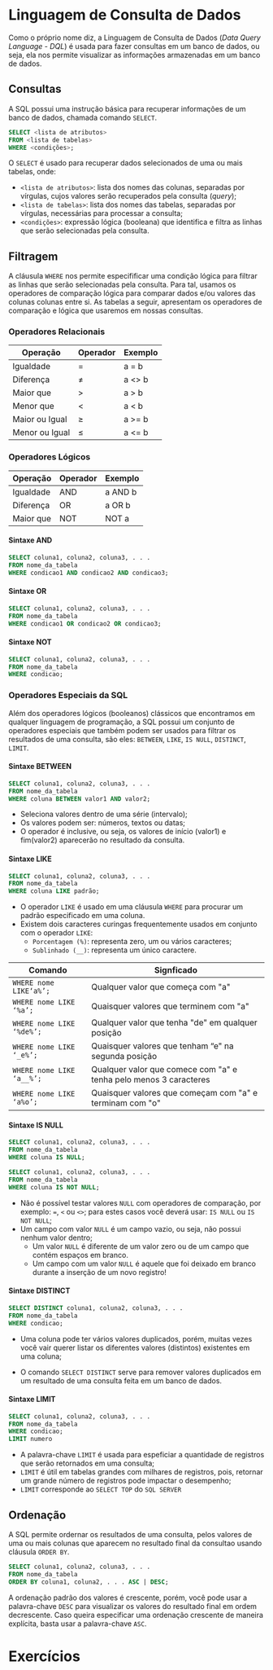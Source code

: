 # Linguagem de Consulta de Dados

Como o próprio nome diz, a Linguagem de Consulta de Dados (*Data Query Language - DQL*) é usada para fazer consultas em um banco de dados, ou seja, ela nos permite visualizar as informações armazenadas em um banco de dados. 

## Consultas 

A SQL possui uma instrução básica para recuperar informações de um banco de dados, chamada comando `SELECT`.

```sql
SELECT <lista de atributos>
FROM <lista de tabelas>
WHERE <condições>;
```

O `SELECT` é usado para recuperar dados selecionados de uma ou mais tabelas, onde:

* `<lista de atributos>`: lista dos nomes das colunas, separadas por vírgulas, cujos valores serão recuperados pela consulta (*query*);
* `<lista de tabelas>`: lista dos nomes das tabelas, separadas por vírgulas, necessárias para processar a consulta;
* `<condições>`: expressão lógica (booleana) que identifica e filtra as linhas que serão selecionadas pela consulta.



## Filtragem

A cláusula `WHERE` nos permite especifificar uma condição lógica para filtrar as linhas que serão selecionadas pela consulta. Para tal, usamos os operadores de comparação lógica para comparar dados e/ou valores das colunas colunas entre si. As tabelas a seguir, apresentam os operadores de comparação e lógica que usaremos em nossas consultas.

### Operadores Relacionais

| Operação       | Operador | Exemplo |
|----------------|----------|---------|
| Igualdade      | =        | a = b   |
| Diferença      | ≠        | a <> b  |
| Maior que      | >        | a > b   |
| Menor que      | <        | a < b   |
| Maior ou Igual | ≥        | a >= b  |
| Menor ou Igual | ≤        | a <= b  |


### Operadores Lógicos

| Operação       | Operador | Exemplo |
|----------------|----------|---------|
| Igualdade      | AND      | a AND b |
| Diferença      | OR       | a OR b  |
| Maior que      | NOT      | NOT a   |


#### Sintaxe AND

```sql
SELECT coluna1, coluna2, coluna3, . . .
FROM nome_da_tabela
WHERE condicao1 AND condicao2 AND condicao3;
```

#### Sintaxe OR


```sql
SELECT coluna1, coluna2, coluna3, . . .
FROM nome_da_tabela
WHERE condicao1 OR condicao2 OR condicao3;
```

#### Sintaxe NOT

```sql
SELECT coluna1, coluna2, coluna3, . . .
FROM nome_da_tabela
WHERE condicao;
```

### Operadores Especiais da SQL

Além dos operadores lógicos (booleanos) clássicos que encontramos em qualquer linguagem de programação, a SQL possui um conjunto de operadores especiais que também podem ser usados para filtrar os resultados de uma consulta, são eles: `BETWEEN`, `LIKE`, `IS NULL`, `DISTINCT`, `LIMIT`.


#### Sintaxe BETWEEN

```sql
SELECT coluna1, coluna2, coluna3, . . .
FROM nome_da_tabela
WHERE coluna BETWEEN valor1 AND valor2;
```

* Seleciona valores dentro de uma série (intervalo);
* Os valores podem ser: números, textos ou datas;
* O operador é inclusive, ou seja, os valores de início (valor1) e fim(valor2) aparecerão no resultado da consulta.

#### Sintaxe LIKE

```sql
SELECT coluna1, coluna2, coluna3, . . .
FROM nome_da_tabela
WHERE coluna LIKE padrão;
```

* O operador `LIKE` é usado em uma cláusula `WHERE` para procurar um padrão especificado em uma coluna.
* Existem dois caracteres curingas frequentemente usados em conjunto com o operador `LIKE`:
    * `Porcentagem (%)`: representa zero, um ou vários caracteres;
    * `Sublinhado (__)`: representa um único caractere.


| Comando                   | Signficado                                                        |
|---------------------------|-------------------------------------------------------------------|
| `WHERE nome LIKE‘a%’;`    | Qualquer valor que começa com "a"                                 |
| `WHERE nome LIKE ‘%a’;`   | Quaisquer valores que terminem com "a"                            |
| `WHERE nome LIKE ‘%de%’;` | Qualquer valor que tenha "de" em qualquer posição                 |
| `WHERE nome LIKE ‘_e%’;`  | Quaisquer valores que tenham “e" na segunda posição               |
| `WHERE nome LIKE ‘a__%’;` | Qualquer valor que comece com "a" e tenha pelo menos 3 caracteres |
| `WHERE nome LIKE ‘a%o’;`  | Quaisquer valores que começam com "a" e terminam com "o"          |
 

#### Sintaxe IS NULL

```sql
SELECT coluna1, coluna2, coluna3, . . .
FROM nome_da_tabela
WHERE coluna IS NULL;
```

```sql
SELECT coluna1, coluna2, coluna3, . . .
FROM nome_da_tabela
WHERE coluna IS NOT NULL;
```

* Não é possível testar valores `NULL` com operadores de comparação, por exemplo: `=`, `<` ou `<>`; para estes casos você deverá usar: `IS NULL` ou `IS NOT NULL`;
* Um campo com valor `NULL` é um campo vazio, ou seja, não possui nenhum valor dentro;
    * Um valor `NULL` é diferente de um valor zero ou de um campo que contém espaços em branco.
    * Um campo com um valor `NULL` é aquele que foi deixado em branco durante a inserção de um novo registro!

#### Sintaxe DISTINCT

```sql
SELECT DISTINCT coluna1, coluna2, coluna3, . . .
FROM nome_da_tabela
WHERE condicao;
```

* Uma coluna pode ter vários valores duplicados, porém, muitas vezes você vair querer listar os diferentes valores (distintos) existentes em uma coluna;

* O comando `SELECT DISTINCT` serve para remover valores duplicados em um resultado de uma consulta feita em um banco de dados. 


#### Sintaxe LIMIT

```sql
SELECT coluna1, coluna2, coluna3, . . .
FROM nome_da_tabela
WHERE condicao;
LIMIT numero
```

* A palavra-chave `LIMIT` é usada para espeficiar a quantidade de registros que serão retornados em uma consulta;
* `LIMIT` é útil em tabelas grandes com milhares de registros, pois, retornar um grande número de registros pode impactar o desempenho;
* `LIMIT` corresponde ao `SELECT TOP` do `SQL SERVER`

## Ordenação

A SQL permite ordernar os resultados de uma consulta, pelos valores de uma ou mais colunas que aparecem no resultado final da consultao usando cláusula `ORDER BY`.

```sql
SELECT coluna1, coluna2, coluna3, . . .
FROM nome_da_tabela
ORDER BY coluna1, coluna2, . . . ASC | DESC;
```

A ordenação padrão dos valores é crescente, porém, você pode usar a palavra-chave `DESC` para visualizar os valores do resultado final em ordem decrescente. Caso queira especificar uma ordenação crescente de maneira explícita, basta usar a palavra-chave `ASC`.


# Exercícios







